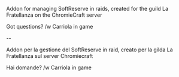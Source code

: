 Addon for managing SoftReserve in raids, created for the guild La Fratellanza on the ChromieCraft server

Got questions? /w Carriola in game

--

Addon per la gestione del SoftReserve in raid, creato per la gilda La Fratellanza sul server Chromiecraft

Hai domande? /w Carriola in game
